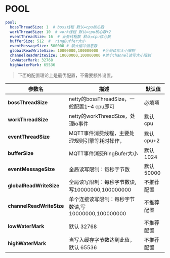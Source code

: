 # POOL

```yaml
pool:
  bossThreadSize: 1  # boss线程 默认=cpu核心数
  workThreadSize: 10  # work线程 默认=cpu核心数+2
  eventThreadSize: 16  # 业务线程数 默认=cpu核心数
  bufferSize: 512  #  ringBuffer大小
  eventMessageSize: 500000 # 最大缓冲消息数
  globalReadWriteSize: 10000000,100000000  #全局读写大小限制
  channelReadWriteSize: 10000000,100000000 #单个channel读写大小限制
  lowWaterMark: 32768
  highWaterMark: 65536

```

> 下面的配置理论上是最优配置，不需要额外设置。

| 参数名 | 描述                                  | 默认值     |
| --- |-------------------------------------|---------|
| **bossThreadSize** | netty的bossThreadSize，一般配置1~4 cpu即可  | 必填项     |
| **workThreadSize** | netty的workThreadSize，处理io事件         |  默认cpu     |
| **eventThreadSize** | MQTT事件消费线程，主要处理规则引擎等耗时操作，           | 默认cpu+2 |
| **bufferSize** | MQTT事件消费RIngBufer大小                 | 默认1024  |
| **eventMessageSize** | 全局读写限制：每秒字节数                        | 默认50000 |
| **globalReadWriteSize** | 全局读写限制：每秒字节数读,写10000000,100000000   | 不推荐配置   |
| **channelReadWriteSize** | 单个连接读写限制：每秒字节数读,写10000000,100000000 | 不推荐配置   |
| **lowWaterMark** | 默认 32768                            | 不推荐配置   |
| **highWaterMark** | 当写入缓存字节数达到此值，默认 65536               | 不推荐配置   |


